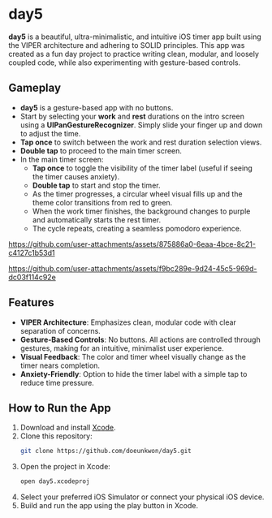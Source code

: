 # day5

**day5** is a beautiful, ultra-minimalistic, and intuitive iOS timer app built using the VIPER architecture and adhering to SOLID principles. This app was created as a fun day project to practice writing clean, modular, and loosely coupled code, while also experimenting with gesture-based controls.

## Gameplay
- **day5** is a gesture-based app with no buttons. 
- Start by selecting your **work** and **rest** durations on the intro screen using a **UIPanGestureRecognizer**. Simply slide your finger up and down to adjust the time.
- **Tap once** to switch between the work and rest duration selection views.
- **Double tap** to proceed to the main timer screen.
- In the main timer screen:
  - **Tap once** to toggle the visibility of the timer label (useful if seeing the timer causes anxiety).
  - **Double tap** to start and stop the timer.
  - As the timer progresses, a circular wheel visual fills up and the theme color transitions from red to green.
  - When the work timer finishes, the background changes to purple and automatically starts the rest timer.
  - The cycle repeats, creating a seamless pomodoro experience.

https://github.com/user-attachments/assets/875886a0-6eaa-4bce-8c21-c4127c1b53d1

https://github.com/user-attachments/assets/f9bc289e-9d24-45c5-969d-dc03f114c92e

## Features
- **VIPER Architecture**: Emphasizes clean, modular code with clear separation of concerns.
- **Gesture-Based Controls**: No buttons. All actions are controlled through gestures, making for an intuitive, minimalist user experience.
- **Visual Feedback**: The color and timer wheel visually change as the timer nears completion.
- **Anxiety-Friendly**: Option to hide the timer label with a simple tap to reduce time pressure.

## How to Run the App
1. Download and install [Xcode](https://developer.apple.com/xcode/).
2. Clone this repository:
   ```bash
   git clone https://github.com/doeunkwon/day5.git
3. Open the project in Xcode:
   ```bash
   open day5.xcodeproj
4. Select your preferred iOS Simulator or connect your physical iOS device.
5. Build and run the app using the play button in Xcode.
